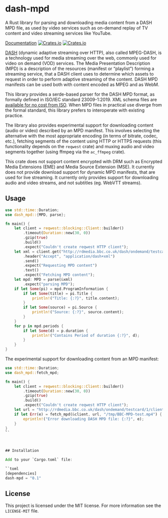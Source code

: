 # dash-mpd

A Rust library for parsing and downloading media content from a DASH MPD file, as used by video
services such as on-demand replay of TV content and video streaming services like YouTube. 

[Documentation](https://docs.rs/dash-mpd/)
[![Crates.io](https://img.shields.io/crates/v/mp4)](https://crates.io/crates/dash-mpd)
[![Crates.io](https://img.shields.io/crates/d/mp4)](https://crates.io/crates/dash-mpd)


[DASH](https://en.wikipedia.org/wiki/Dynamic_Adaptive_Streaming_over_HTTP) (dynamic adaptive
streaming over HTTP), also called MPEG-DASH, is a technology used for media streaming over the web,
commonly used for video on demand (VOD) services. The Media Presentation Description (MPD) is a
description of the resources (manifest or “playlist”) forming a streaming service, that a DASH
client uses to determine which assets to request in order to perform adaptive streaming of the
content. DASH MPD manifests can be used both with content encoded as MPEG and as WebM.

This library provides a serde-based parser for the DASH MPD format, as formally defined in ISO/IEC
standard 23009-1:2019. XML schema files are
[available for no cost from ISO](https://standards.iso.org/ittf/PubliclyAvailableStandards/MPEG-DASH_schema_files/).
When MPD files in practical use diverge from the formal standard, this library prefers to
interoperate with existing practice. 


The library also provides experimental support for downloading content (audio or video) described by
an MPD manifest. This involves selecting the alternative with the most appropriate encoding (in
terms of bitrate, codec, etc.), fetching segments of the content using HTTP or HTTPS requests (this
functionality depends on the `reqwest` crate) and muxing audio and video segments together (using
ffmpeg via the `ac_ffmpeg` crate).

This crate does not support content encrypted with DRM such as Encrypted Media Extensions (EME) and
Media Source Extension (MSE). It currently does not provide download support for dynamic MPD
manifests, that are used for live streaming. It currently only provides support for downloading
audio and video streams, and not subtitles (eg. WebVTT streams).


## Usage

```rust
use std::time::Duration;
use dash_mpd::{MPD, parse};

fn main() {
    let client = reqwest::blocking::Client::builder()
        .timeout(Duration::new(30, 0))
        .gzip(true)
        .build()
        .expect("Couldn't create reqwest HTTP client");
    let xml = client.get("http://rdmedia.bbc.co.uk/dash/ondemand/testcard/1/client_manifest-events.mpd")
        .header("Accept", "application/dash+xml")
        .send()
        .expect("Requesting MPD content")
        .text()
        .expect("Fetching MPD content");
    let mpd: MPD = parse(&xml)
        .expect("parsing MPD");
    if let Some(pi) = mpd.ProgramInformation {
        if let Some(title) = pi.Title {
            println!("Title: {:?}", title.content);
        }
        if let Some(source) = pi.Source {
            println!("Source: {:?}", source.content);
        }
    }
    for p in mpd.periods {
        if let Some(d) = p.duration {
            println!("Contains Period of duration {:?}", d);
        }
    }
}
```

The experimental support for downloading content from an MPD manifest:

```rust
use std::time::Duration;
use dash_mpd::fetch_mpd;

fn main() {
    let client = reqwest::blocking::Client::builder()
        .timeout(Duration::new(30, 0))
        .gzip(true)
        .build()
        .expect("Couldn't create reqwest HTTP client");
    let url = "http://rdmedia.bbc.co.uk/dash/ondemand/testcard/1/client_manifest-ctv-events.mpd";
    if let Err(e) = fetch_mpd(&client, url, "/tmp/BBC-MPD-test.mp4") {
        eprintln!("Error downloading DASH MPD file: {:?}", e);
    }
}
̀``



## Installation

Add to your `Cargo.toml` file:

̀``toml
[dependencies]
dash-mpd = "0.1"
```





## License

This project is licensed under the MIT license. For more information see the `LICENSE-MIT` file.


